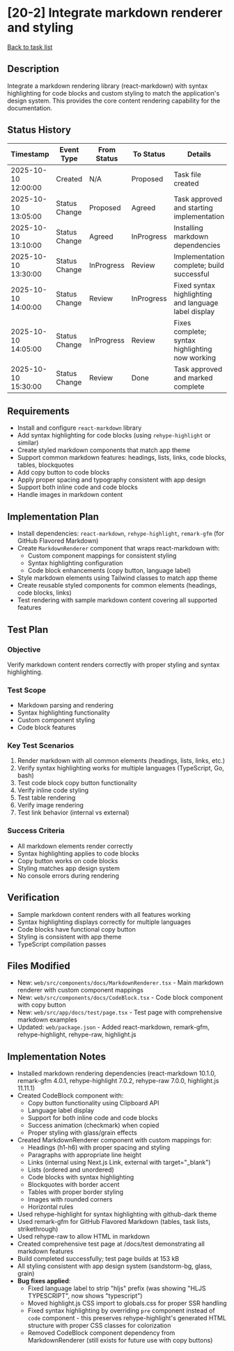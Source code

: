 # [20-2] Integrate markdown renderer and styling

[Back to task list](./tasks.md)

## Description
Integrate a markdown rendering library (react-markdown) with syntax highlighting for code blocks and custom styling to match the application's design system. This provides the core content rendering capability for the documentation.

## Status History
| Timestamp | Event Type | From Status | To Status | Details | User |
|-----------|------------|-------------|-----------|---------|------|
| 2025-10-10 12:00:00 | Created | N/A | Proposed | Task file created | ai-agent |
| 2025-10-10 13:05:00 | Status Change | Proposed | Agreed | Task approved and starting implementation | ai-agent |
| 2025-10-10 13:10:00 | Status Change | Agreed | InProgress | Installing markdown dependencies | ai-agent |
| 2025-10-10 13:30:00 | Status Change | InProgress | Review | Implementation complete; build successful | ai-agent |
| 2025-10-10 14:00:00 | Status Change | Review | InProgress | Fixed syntax highlighting and language label display | ai-agent |
| 2025-10-10 14:05:00 | Status Change | InProgress | Review | Fixes complete; syntax highlighting now working | ai-agent |
| 2025-10-10 15:30:00 | Status Change | Review | Done | Task approved and marked complete | ai-agent |

## Requirements
- Install and configure `react-markdown` library
- Add syntax highlighting for code blocks (using `rehype-highlight` or similar)
- Create styled markdown components that match app theme
- Support common markdown features: headings, lists, links, code blocks, tables, blockquotes
- Add copy button to code blocks
- Apply proper spacing and typography consistent with app design
- Support both inline code and code blocks
- Handle images in markdown content

## Implementation Plan
- Install dependencies: `react-markdown`, `rehype-highlight`, `remark-gfm` (for GitHub Flavored Markdown)
- Create `MarkdownRenderer` component that wraps react-markdown with:
  - Custom component mappings for consistent styling
  - Syntax highlighting configuration
  - Code block enhancements (copy button, language label)
- Style markdown elements using Tailwind classes to match app theme
- Create reusable styled components for common elements (headings, code blocks, links)
- Test rendering with sample markdown content covering all supported features

## Test Plan
### Objective
Verify markdown content renders correctly with proper styling and syntax highlighting.

### Test Scope
- Markdown parsing and rendering
- Syntax highlighting functionality
- Custom component styling
- Code block features

### Key Test Scenarios
1. Render markdown with all common elements (headings, lists, links, etc.)
2. Verify syntax highlighting works for multiple languages (TypeScript, Go, bash)
3. Test code block copy button functionality
4. Verify inline code styling
5. Test table rendering
6. Verify image rendering
7. Test link behavior (internal vs external)

### Success Criteria
- All markdown elements render correctly
- Syntax highlighting applies to code blocks
- Copy button works on code blocks
- Styling matches app design system
- No console errors during rendering

## Verification
- Sample markdown content renders with all features working
- Syntax highlighting displays correctly for multiple languages
- Code blocks have functional copy button
- Styling is consistent with app theme
- TypeScript compilation passes

## Files Modified
- New: `web/src/components/docs/MarkdownRenderer.tsx` - Main markdown renderer with custom component mappings
- New: `web/src/components/docs/CodeBlock.tsx` - Code block component with copy button
- New: `web/src/app/docs/test/page.tsx` - Test page with comprehensive markdown examples
- Updated: `web/package.json` - Added react-markdown, remark-gfm, rehype-highlight, rehype-raw, highlight.js

## Implementation Notes
- Installed markdown rendering dependencies (react-markdown 10.1.0, remark-gfm 4.0.1, rehype-highlight 7.0.2, rehype-raw 7.0.0, highlight.js 11.11.1)
- Created CodeBlock component with:
  - Copy button functionality using Clipboard API
  - Language label display
  - Support for both inline code and code blocks
  - Success animation (checkmark) when copied
  - Proper styling with glass/grain effects
- Created MarkdownRenderer component with custom mappings for:
  - Headings (h1-h6) with proper spacing and styling
  - Paragraphs with appropriate line height
  - Links (internal using Next.js Link, external with target="_blank")
  - Lists (ordered and unordered)
  - Code blocks with syntax highlighting
  - Blockquotes with border accent
  - Tables with proper border styling
  - Images with rounded corners
  - Horizontal rules
- Used rehype-highlight for syntax highlighting with github-dark theme
- Used remark-gfm for GitHub Flavored Markdown (tables, task lists, strikethrough)
- Used rehype-raw to allow HTML in markdown
- Created comprehensive test page at /docs/test demonstrating all markdown features
- Build completed successfully; test page builds at 153 kB
- All styling consistent with app design system (sandstorm-bg, glass, grain)
- **Bug fixes applied**:
  - Fixed language label to strip "hljs" prefix (was showing "HLJS TYPESCRIPT", now shows "typescript")
  - Moved highlight.js CSS import to globals.css for proper SSR handling
  - Fixed syntax highlighting by overriding `pre` component instead of `code` component - this preserves rehype-highlight's generated HTML structure with proper CSS classes for colorization
  - Removed CodeBlock component dependency from MarkdownRenderer (still exists for future use with copy buttons)

